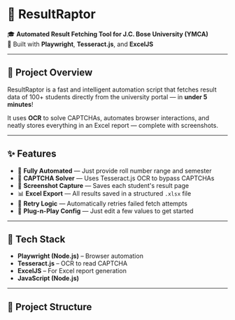 # 🦾 ResultRaptor

🎓 **Automated Result Fetching Tool for J.C. Bose University (YMCA)**  
🔧 Built with **Playwright**, **Tesseract.js**, and **ExcelJS**

---

## 🚀 Project Overview

ResultRaptor is a fast and intelligent automation script that fetches result data of 100+ students directly from the university portal — in **under 5 minutes**!

It uses **OCR** to solve CAPTCHAs, automates browser interactions, and neatly stores everything in an Excel report — complete with screenshots.

---

## ✨ Features

- 🎯 **Fully Automated** — Just provide roll number range and semester
- 🔐 **CAPTCHA Solver** — Uses Tesseract.js OCR to bypass CAPTCHAs
- 📸 **Screenshot Capture** — Saves each student's result page
- 📊 **Excel Export** — All results saved in a structured `.xlsx` file
- 🔁 **Retry Logic** — Automatically retries failed fetch attempts
- 🧠 **Plug-n-Play Config** — Just edit a few values to get started

---

## 🧰 Tech Stack

- **Playwright (Node.js)** – Browser automation
- **Tesseract.js** – OCR to read CAPTCHA
- **ExcelJS** – For Excel report generation
- **JavaScript (Node.js)**

---

## 📁 Project Structure

